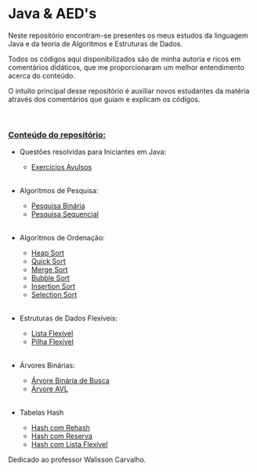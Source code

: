 # Java & AED's

Neste repositório encontram-se presentes os meus estudos da linguagem Java e da teoria de Algoritmos e Estruturas de Dados.

Todos os códigos aqui disponibilizados são de minha autoria e ricos em comentários didáticos, que me proporcionaram um melhor entendimento acerca do conteúdo.

O intuito principal desse repositório é auxiliar novos estudantes da matéria através dos comentários que guiam e explicam os códigos.

<br>


### <ins>**Conteúdo do repositório:**</ins>

 - Questões resolvidas para Iniciantes em Java:
    - [Exercícios Avulsos](./A99Avulsos/)
    <br><br>
 - Algoritmos de Pesquisa:
    - [Pesquisa Binária](./A01Pesquisa/Binaria.java)
    - [Pesquisa Sequencial](./A01Pesquisa/Sequencial.java)
    <br><br>
  
 - Algoritmos de Ordenação:
    - [Heap Sort](./A02Sorting/Heap.java)
    - [Quick Sort](./A02Sorting/Quick.java)
    - [Merge Sort](./A02Sorting/Merge.java)
    - [Bubble Sort](./A02Sorting/Bubble.java)
    - [Insertion Sort](./A02Sorting/Insertion.java)
    - [Selection Sort](./A02Sorting/Selection.java)
    <br><br>

 - Estruturas de Dados Flexíveis:
    - [Lista Flexível](./A03EstruturasDeDados/Flexiveis/Lista/)
    - [Pilha Flexível](./A03EstruturasDeDados/Flexiveis/Pilha/)
    <br><br>
   
 - Árvores Binárias:
   - [Árvore Binária de Busca](./A04ArvoresBinarias/Arvore/)
   - [Árvore AVL](./A04ArvoresBinarias/ArvoreAVL/)
   <br><br>

- Tabelas Hash
  - [Hash com Rehash](./A05TabelasHash/HashRehash.java)
  - [Hash com Reserva](./A05TabelasHash/HashReserva.java)
  - [Hash com Lista Flexível](./A05FuncoesHash/HashLista.java)

Dedicado ao professor Walisson Carvalho.

